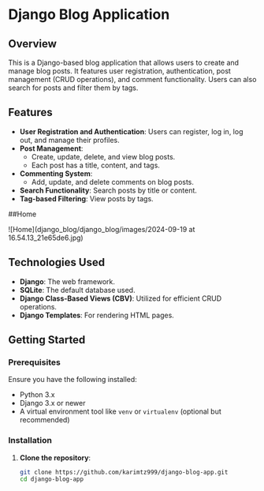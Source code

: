 # Django Blog Application

## Overview

This is a Django-based blog application that allows users to create and manage blog posts. It features user registration, authentication, post management (CRUD operations), and comment functionality. Users can also search for posts and filter them by tags.

## Features

- **User Registration and Authentication**: Users can register, log in, log out, and manage their profiles.
- **Post Management**: 
  - Create, update, delete, and view blog posts.
  - Each post has a title, content, and tags.
- **Commenting System**: 
  - Add, update, and delete comments on blog posts.
- **Search Functionality**: Search posts by title or content.
- **Tag-based Filtering**: View posts by tags.

##Home

![Home](django_blog/django_blog/images/2024-09-19 at 16.54.13_21e65de6.jpg)

## Technologies Used

- **Django**: The web framework.
- **SQLite**: The default database used.
- **Django Class-Based Views (CBV)**: Utilized for efficient CRUD operations.
- **Django Templates**: For rendering HTML pages.

## Getting Started

### Prerequisites

Ensure you have the following installed:

- Python 3.x
- Django 3.x or newer
- A virtual environment tool like `venv` or `virtualenv` (optional but recommended)

### Installation

1. **Clone the repository**:
   ```bash
   git clone https://github.com/karimtz999/django-blog-app.git
   cd django-blog-app
